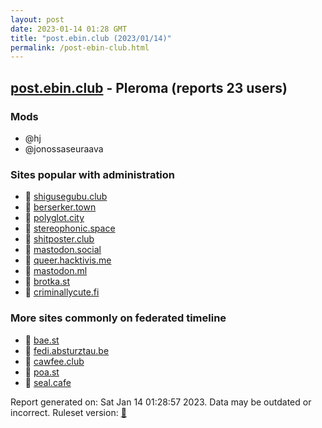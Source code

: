 ```yaml
---
layout: post
date: 2023-01-14 01:28 GMT
title: "post.ebin.club (2023/01/14)"
permalink: /post-ebin-club.html
---
```


## [post.ebin.club](https://post.ebin.club) - Pleroma (reports 23 users)

### Mods
 * @hj
 * @jonossaseuraava

### Sites popular with administration

* 🐘 [shigusegubu.club](/shigusegubu-club.html)
* 🐘 [berserker.town](/berserker-town.html)
* 🐘 [polyglot.city](/polyglot-city.html)
* 🐘 [stereophonic.space](/stereophonic-space.html)
* 🐘 [shitposter.club](/shitposter-club.html)
* 🐘 [mastodon.social](/mastodon-social.html)
* 🐘 [queer.hacktivis.me](/queer-hacktivis-me.html)
* 🐘 [mastodon.ml](/mastodon-ml.html)
* 🐘 [brotka.st](/brotka-st.html)
* 🐘 [criminallycute.fi](/criminallycute-fi.html)

### More sites commonly on federated timeline

* 🐘 [bae.st](/bae-st.html)
* 🐘 [fedi.absturztau.be](/fedi-absturztau-be.html)
* 🐘 [cawfee.club](/cawfee-club.html)
* 🐘 [poa.st](/poa-st.html)
* 🐘 [seal.cafe](/seal-cafe.html)

Report generated on: Sat Jan 14 01:28:57 2023. Data may be outdated or incorrect.
Ruleset version: [🧁](/version-cupcake)
